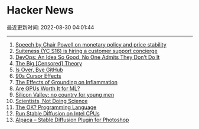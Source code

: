 # Hacker News

最近更新时间: 2022-08-30 04:01:44

--- 
1. [Speech by Chair Powell on monetary policy and price stability](https://www.federalreserve.gov/newsevents/speech/powell20220826a.htm) 
2. [Suiteness (YC S16) is hiring a customer support concierge](https://www.ycombinator.com/companies/suiteness/jobs/kblNhHC-concierge) 
3. [DevOps: An Idea So Good, No One Admits They Don’t Do It](https://wagslane.dev/posts/no-one-does-devops/) 
4. [The Big [Censored] Theory](https://pudding.cool/2022/08/censorship/) 
5. [Is Over, Bye GitHub](https://github.com/roramigator) 
6. [90s Cursor Effects](https://tholman.com/cursor-effects/) 
7. [The Effects of Grounding on Inflammation](https://www.ncbi.nlm.nih.gov/pmc/articles/PMC4378297/) 
8. [Are GPUs Worth It for ML?](https://exafunction.com/blog/are-gpus-worth-it) 
9. [Silicon Valley: no country for young men](https://www.ft.com/content/d0349360-723a-475c-9f1f-e9924d72629d) 
10. [Scientists, Not Doing Science](https://noahcarl.substack.com/p/scientists-not-doing-science) 
11. [The OK? Programming Language](https://github.com/jesseduffield/OK) 
12. [Run Stable Diffusion on Intel CPUs](https://github.com/bes-dev/stable_diffusion.openvino) 
13. [Alpaca – Stable Diffusion Plugin for Photoshop](https://www.getalpaca.io/) 
